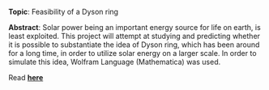 **Topic**: Feasibility of a Dyson ring

**Abstract**: Solar power being an important energy source for life on earth, is least exploited. This project will attempt at studying and predicting whether it is possible to substantiate the idea of Dyson ring, which has been around for a long
time, in order to utilize solar energy on a larger scale. In order to simulate this
idea, Wolfram Language (Mathematica) was used.

Read **[here](https://github.com/mshreyes/mshreyes.github.io/blob/master/Project/Dyson%20ring.pdf)**
